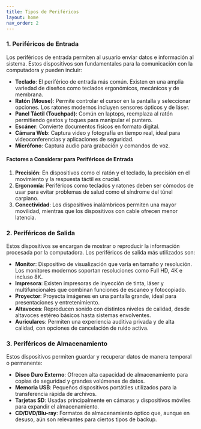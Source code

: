 ```yaml
---
title: Tipos de Periféricos
layout: home
nav_order: 2
---
```

### 1. Periféricos de Entrada

Los periféricos de entrada permiten al usuario enviar datos e información al sistema. Estos dispositivos son fundamentales para la comunicación con la computadora y pueden incluir:

- **Teclado**: El periférico de entrada más común. Existen en una amplia variedad de diseños como teclados ergonómicos, mecánicos y de membrana.
- **Ratón (Mouse)**: Permite controlar el cursor en la pantalla y seleccionar opciones. Los ratones modernos incluyen sensores ópticos y de láser.
- **Panel Táctil (Touchpad)**: Común en laptops, reemplaza al ratón permitiendo gestos y toques para manipular el puntero.
- **Escáner**: Convierte documentos físicos en formato digital.
- **Cámara Web**: Captura video y fotografía en tiempo real, ideal para videoconferencias y aplicaciones de seguridad.
- **Micrófono**: Captura audio para grabación y comandos de voz.

#### Factores a Considerar para Periféricos de Entrada

1. **Precisión**: En dispositivos como el ratón y el teclado, la precisión en el movimiento y la respuesta táctil es crucial.
2. **Ergonomía**: Periféricos como teclados y ratones deben ser cómodos de usar para evitar problemas de salud como el síndrome del túnel carpiano.
3. **Conectividad**: Los dispositivos inalámbricos permiten una mayor movilidad, mientras que los dispositivos con cable ofrecen menor latencia.



### 2. Periféricos de Salida

Estos dispositivos se encargan de mostrar o reproducir la información procesada por la computadora. Los periféricos de salida más utilizados son:

- **Monitor**: Dispositivo de visualización que varía en tamaño y resolución. Los monitores modernos soportan resoluciones como Full HD, 4K e incluso 8K.
- **Impresora**: Existen impresoras de inyección de tinta, láser y multifuncionales que combinan funciones de escaneo y fotocopiado.
- **Proyector**: Proyecta imágenes en una pantalla grande, ideal para presentaciones y entretenimiento.
- **Altavoces**: Reproducen sonido con distintos niveles de calidad, desde altavoces estéreo básicos hasta sistemas envolventes.
- **Auriculares**: Permiten una experiencia auditiva privada y de alta calidad, con opciones de cancelación de ruido activa.


 ### 3. Periféricos de Almacenamiento

Estos dispositivos permiten guardar y recuperar datos de manera temporal o permanente:

- **Disco Duro Externo**: Ofrecen alta capacidad de almacenamiento para copias de seguridad y grandes volúmenes de datos.
- **Memoria USB**: Pequeños dispositivos portátiles utilizados para la transferencia rápida de archivos.
- **Tarjetas SD**: Usadas principalmente en cámaras y dispositivos móviles para expandir el almacenamiento.
- **CD/DVD/Blu-ray**: Formatos de almacenamiento óptico que, aunque en desuso, aún son relevantes para ciertos tipos de backup.
